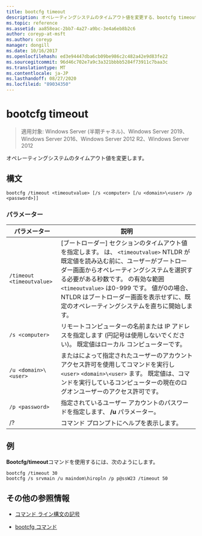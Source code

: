 ```yaml
---
title: bootcfg timeout
description: オペレーティングシステムのタイムアウト値を変更する、bootcfg timeout コマンドの参照記事。
ms.topic: reference
ms.assetid: aa858eac-2bb7-4a27-a9bc-3e4a6eb8b2c6
author: coreyp-at-msft
ms.author: coreyp
manager: dongill
ms.date: 10/16/2017
ms.openlocfilehash: ed3e94447dba6cb09be986c2c482a42e9d83fe22
ms.sourcegitcommit: 96d46c702e7a9c3a321bbbb5284f73911c7baa3c
ms.translationtype: MT
ms.contentlocale: ja-JP
ms.lasthandoff: 08/27/2020
ms.locfileid: "89034350"
---
```

# <a name="bootcfg-timeout"></a>bootcfg timeout

> 適用対象: Windows Server (半期チャネル)、Windows Server 2019、Windows Server 2016、Windows Server 2012 R2、Windows Server 2012

オペレーティングシステムのタイムアウト値を変更します。

## <a name="syntax"></a>構文

```
bootcfg /timeout <timeoutvalue> [/s <computer> [/u <domain>\<user> /p <password>]]
```

### <a name="parameters"></a>パラメーター

| パラメーター | 説明 |
| --------- | ----------- |
| `/timeout <timeoutvalue>` | [ブートローダー] セクションのタイムアウト値を指定します。 は、 `<timeoutvalue>` NTLDR が既定値を読み込む前に、ユーザーがブートローダー画面からオペレーティングシステムを選択する必要がある秒数です。 の有効な範囲 `<timeoutvalue>` は0-999 です。 値が0の場合、NTLDR はブートローダー画面を表示せずに、既定のオペレーティングシステムを直ちに開始します。 |
| `/s <computer>` | リモートコンピューターの名前または IP アドレスを指定します (円記号は使用しないでください)。 既定値はローカル コンピューターです。 |
| `/u <domain>\<user>`  | またはによって指定されたユーザーのアカウントアクセス許可を使用してコマンドを実行し `<user>` `<domain>\<user>` ます。 既定値は、コマンドを実行しているコンピューターの現在のログオンユーザーのアクセス許可です。 |
| `/p <password>` | 指定されているユーザー アカウントのパスワードを指定します、 **/u** パラメーター。 |
| /? | コマンド プロンプトにヘルプを表示します。 |

## <a name="examples"></a>例

**Bootcfg/timeout**コマンドを使用するには、次のようにします。

```
bootcfg /timeout 30
bootcfg /s srvmain /u maindom\hiropln /p p@ssW23 /timeout 50
```

## <a name="additional-references"></a>その他の参照情報

- [コマンド ライン構文の記号](command-line-syntax-key.md)

- [bootcfg コマンド](bootcfg.md)
